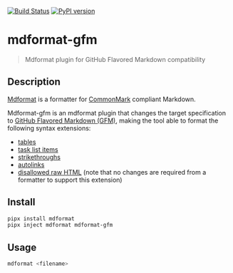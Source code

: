 [![Build Status](https://github.com/hukkin/mdformat-gfm/actions/workflows/tests.yaml/badge.svg?branch=master)](https://github.com/hukkin/mdformat-gfm/actions?query=workflow%3ATests+branch%3Amaster+event%3Apush)
[![PyPI version](https://img.shields.io/pypi/v/mdformat-gfm)](https://pypi.org/project/mdformat-gfm)

# mdformat-gfm

> Mdformat plugin for GitHub Flavored Markdown compatibility

## Description

[Mdformat](https://github.com/executablebooks/mdformat) is a formatter for
[CommonMark](https://spec.commonmark.org/current/)
compliant Markdown.

Mdformat-gfm is an mdformat plugin that changes the target specification to
[GitHub Flavored Markdown (GFM)](https://github.github.com/gfm/),
making the tool able to format the following syntax extensions:

- [tables](https://github.github.com/gfm/#tables-extension-)
- [task list items](https://github.github.com/gfm/#task-list-items-extension-)
- [strikethroughs](https://github.github.com/gfm/#strikethrough-extension-)
- [autolinks](https://github.github.com/gfm/#autolinks-extension-)
- [disallowed raw HTML](https://github.github.com/gfm/#disallowed-raw-html-extension-)
  (note that no changes are required from a formatter to support this extension)

## Install

```sh
pipx install mdformat
pipx inject mdformat mdformat-gfm
```

## Usage

```sh
mdformat <filename>
```
